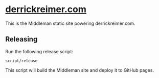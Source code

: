 # [derrickreimer.com](http://www.derrickreimer.com)

This is the Middleman static site powering derrickreimer.com.

## Releasing

Run the following release script:

```
script/release
```

This script will build the Middleman site and deploy it to GitHub pages.
